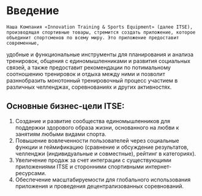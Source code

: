 # **Введение**
    Наша Компания «Innovation Training & Sports Equipment» (далее ITSE), производящая спортивные товары, стремится создать приложение, которое объединит спортсменов по всему миру. Это приложение предоставит современные,
удобные и функциональные инструменты для планирования и анализа тренировок, общения с единомышленниками и развития социальных связей, а также предоставит рекомендации по потимальному соотношению тренировок и отдыха между ними и позволит разннобразить монотонный тренировочный процесс участием в различных челленджах, соревнованиях и других активностях.

## Основные бизнес-цели ITSE:
1.	Создание и развитие сообщества единомышленников для поддержки здорового образа жизни, основанного на любви к занятиям любыми видами спорта.
2.	Повышение вовлеченности пользователей через социальные функции и геймификацию (сравнение и обсуждение результатов, челленджи (индивидуальные и совместные), рейтинг в категориях).
3.	Увеличение продаж за счет интеграции с существующими приложениями ITSE и сторонними спортивными интернет-ресурсами.
4.	Обеспечение масштабируемости для глобального использования приложения и проведения децентрализованных соревнований.
